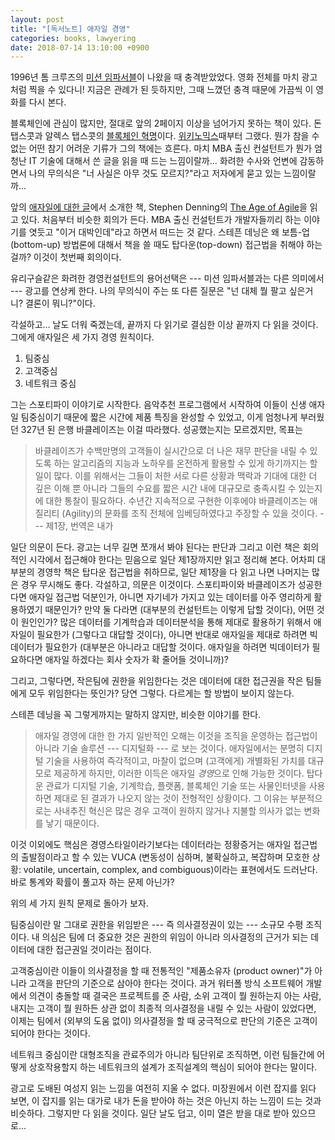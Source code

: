 ```yaml
---
layout: post
title: "[독서노트] 애자일 경영"
categories: books, lawyering
date: 2018-07-14 13:10:00 +0900
---
```

1996년 톰 크루즈의 [미션 임파서블](https://en.wikipedia.org/wiki/Mission:_Impossible_(film))이 나왔을 때 충격받았었다. 영화 전체를 마치 광고처럼 찍을 수 있다니! 지금은 관례가 된 듯하지만, 그때 느꼈던 충격 때문에 가끔씩 이 영화를 다시 본다.

블록체인에 관심이 많지만, 절대로 앞의 2페이지 이상을 넘어가지 못하는 책이 있다. 돈 탭스콧과 알렉스 탭스콧의 [블록체인 혁명](https://www.amazon.com/Blockchain-Revolution-Technology-Cryptocurrencies-Changing/dp/1101980141/ref=tmm_pap_swatch_0?_encoding=UTF8&qid=&sr=&dpID=511OTnicK-L&preST=_SY344_BO1,204,203,200_QL70_&dpSrc=detail)이다. [위키노믹스](https://www.amazon.com/gp/product/B000QBYEH8/ref=dbs_a_def_rwt_bibl_vppi_i1)때부터 그랬다. 뭔가 참을 수 없는 어떤 참기 어려운 기류가 그의 책에는 흐른다. 마치 MBA 출신 컨설턴트가 뭔가 엄청난 IT 기술에 대해서 쓴 글을 읽을 때 드는 느낌이랄까... 화려한 수사와 언변에 감동하면서 나의 무의식은 "너 사실은 아무 것도 모르지?"라고 저자에게 묻고 있는 느낌이랄까...

앞의 [애자일에 대한 글](/blog/2018/07/agile-law.html)에서 소개한 책, Stephen Denning의 [The Age of Agile](https://www.amazon.com/Age-Agile-Smart-Companies-Transforming/dp/9387383180/ref=tmm_pap_swatch_0?_encoding=UTF8&qid=&sr=)을 읽고 있다. 처음부터 비슷한 회의가 든다. MBA 출신 컨설턴트가 개발자들끼리 하는 이야기를 엿듯고 "이거 대박인데"라고 하면서 떠드는 것 같다. 스테픈 데닝은 왜 보틈-업(bottom-up) 방법론에 대해서 책을 쓸 때도 탑다운(top-down) 접근법을 취해야 하는걸까? 이것이 첫번째 회의이다. 

유리구슬같은 화려한 경영컨설턴트의 용어선택은 --- 미션 임파서블과는 다른 의미에서 --- 광고를 연상케 한다. 나의 무의식이 주는 또 다른 질문은 "넌 대체 뭘 팔고 싶은거니? 결론이 뭐니?"이다. 

각설하고... 날도 더워 죽겠는데, 끝까지 다 읽기로 결심한 이상 끝까지 다 읽을 것이다. 그에게 애자일은 세 가지 경영 원칙이다.

1. 팀중심
2. 고객중심
3. 네트워크 중심

그는 스포티파이 이야기로 시작한다. 음악추천 프로그램에서 시작하여 이들이 신생 애자일 팀중심이기 때문에 짧은 시간에 제품 특징을 완성할 수 있었고, 이게 엄청나게 부러웠던 327년 된 은행 바클레이즈는 이걸 따라했다. 성공했는지는 모르겠지만, 목표는

> 바클레이즈가 수백만명의 고객들이 실시간으로 더 나은 재무 판단을 내릴 수 있도록 하는 알고리즘의 지능과 노하우를 온전하게 활용할 수 있게 하기까지는 할 일이 많다. 이를 위해서는 그들이 처한 서로 다른 상황과 맥락과 기대에 대한 더 깊은 이해 뿐 아니라 그들의 수요를 짧은 시간 내에 대규모로 충족시킬 수 있는지에 대한 통찰이 필요하다. 수년간 지속적으로 구현한 이후에야 바클레이즈는 애질리티 (Agility)의 문화를 조직 전체에 임베딩하였다고 주장할 수 있을 것이다. --- 제1장, 번역은 내가

일단 의문이 든다. 광고는 너무 길면 쪼개서 봐야 된다는 판단과 그리고 이런 책은 회의적인 시각에서 접근해야 한다는 믿음으로 일단 제1장까지만 읽고 정리해 본다. 어차피 대부분의 경영학 책은 탑다운 접근법을 취하므로, 일단 제1장을 다 읽고 나면 나머지는 많은 경우 무시해도 좋다. 각설하고, 의문은 이것이다. 스포티파이와 바클레이즈가 성공한다면 애자일 접근법 덕분인가, 아니면 자기네가 가지고 있는 데이터를 아주 영리하게 활용하였기 때문인가? 만약 둘 다라면 (대부분의 컨설턴트는 이렇게 답할 것이다), 어떤 것이 원인인가? 많은 데이터를 기계학습과 데이터분석을 통해 제대로 활용하기 위해서 애자일이 필요한가 (그렇다고 대답할 것이다), 아니면 반대로 애자일을 제대로 하려면 빅데이터가 필요한가 (대부분은 아니라고 대답할 것이다. 애자일을 하려면 빅데이터가 필요하다면 애자일 하겠다는 회사 숫자가 확 줄어들 것이니까)? 

그리고, 그렇다면, 작은팀에 권한을 위임한다는 것은 데이터에 대한 접근권을 작은 팀들에게 모두 위임한다는 뜻인가? 당연 그렇다. 다르게는 할 방법이 보이지 않는다.

스테픈 데닝을 꼭 그렇게까지는 말하지 않지만, 비슷한 이야기를 한다.

> 애자일 경영에 대한 한 가지 일반적인 오해는 이것을 조직을 운영하는 접근법이 아니라 기술 솔루션 --- 디지털화 --- 로 보는 것이다. 애자일에서는 분명히 디지털 기술을 사용하여 즉각적이고, 마찰이 없으며 (고객에게) 개별화된 가치를 대규모로 제공하게 하지만, 이러한 이득은 애자일 *경영*으로 인해 가능한 것이다. 탑다운 관료가 디지털 기술, 기계학습, 플랫폼, 블록체인 기술 또는 사물인터넷을 사용하면 제대로 된 결과가 나오지 않는 것이 전형적인 상황이다. 그 이유는 부분적으로는 사내추진 혁신은 많은 경우 고객이 원하지 않거나 지불할 의사가 없는 변화를 낳기 때문이다.

이것 이외에도 핵심은 경영스타일이라기보다는 데이터라는 정황증거는 애자일 접근법의 출발점이라고 할 수 있는 VUCA (변동성이 심하며, 불확실하고, 복잡하며 모호한 상황: volatile, uncertain, complex, and combiguous)이라는 표현에서도 드러난다. 바로 통계와 확률이 풀고자 하는 문제 아닌가?

위의 세 가지 원칙 문제로 돌아가 보자.

팀중심이란 말 그대로 권한을 위임받은 --- 즉 의사결정권이 있는 --- 소규모 수평 조직이다. 내 의심은 팀에 더 중요한 것은 권한의 위임이 아니라 의사결정의 근거가 되는 데이터에 대한 접근권일 것이라는 점이다.

고객중심이란 이들이 의사결정을 할 때 전통적인 "제품소유자 (product owner)"가 아니라 고객을 판단의 기준으로 삼아야 한다는 것이다. 과거 워터폴 방식 소프트웨어 개발에서 의견이 충돌할 때 결국은 프로젝트를 준 사람, 소위 고객이 뭘 원하는지 아는 사람, 내지는 고객이 뭘 원하든 상관 없이 최종적 의사결정을 내릴 수 있는 사람이 있었다면, 이제는 팀에서 (외부의 도움 없이) 의사결정을 할 때 궁극적으로 판단의 기준은 고객이 되어야 한다는 것이다.

네트워크 중심이란 대형조직을 관료주의가 아니라 팀단위로 조직하면, 이런 팀들간에 어떻게 상호작용할지 하는 네트워크의 설계가 조직설계의 핵심이 되어야 한다는 말이다.

광고로 도배된 여성지 읽는 느낌을 여전히 지울 수 없다. 미장원에서 이런 잡지를 읽다 보면, 이 잡지를 읽는 대가로 내가 돈을 받아야 하는 것은 아닌지 하는 느낌이 드는 것과 비슷하다. 그렇지만 다 읽을 것이다. 일단 날도 덥고, 이미 열은 받을 대로 받아 있으므로...

